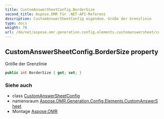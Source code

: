 ```yaml
---
title: CustomAnswerSheetConfig.BorderSize
second_title: Aspose.OMR für .NET-API-Referenz
description: CustomAnswerSheetConfig eigendom. Größe der Grenzlinie
type: docs
weight: 70
url: /de/net/aspose.omr.generation.config.elements.customanswersheet/customanswersheetconfig/bordersize/
---
```

## CustomAnswerSheetConfig.BorderSize property

Größe der Grenzlinie

```csharp
public int BorderSize { get; set; }
```

### Siehe auch

* class [CustomAnswerSheetConfig](../)
* namensraum [Aspose.OMR.Generation.Config.Elements.CustomAnswerSheet](../../customanswersheetconfig/)
* Montage [Aspose.OMR](../../../)



